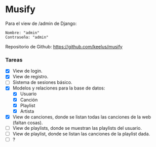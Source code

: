 # Musify
Para el view de /admin de Django:
```
Nombre: "admin"
Contraseña: "admin"
```

Repositorio de Github: https://github.com/keelus/musify

### Tareas
- [x] View de login.
- [x] View de registro.
- [ ] Sistema de sesiones básico.
- [x] Modelos y relaciones para la base de datos:
  - [x] Usuario
  - [x] Canción
  - [x] Playlist
  - [x] Artista
- [x] View de canciones, donde se listan todas las canciones de la web (faltan cosas).
- [ ] View de playlists, donde se muestran las playlists del usuario.
- [ ] View de playlist, donde se listan las canciones de la playlist dada.
- [ ] ?
